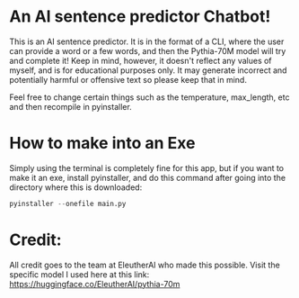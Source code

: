 # An AI sentence predictor Chatbot!
This is an AI sentence predictor. It is in the format of a CLI, where the user can provide a word or a few words, and then the Pythia-70M model will try and complete it! Keep in mind, however, it doesn't reflect any values of myself, and is for educational purposes only. It may generate incorrect and potentially harmful or offensive text so please keep that in mind. 

Feel free to change certain things such as the temperature, max_length, etc and then recompile in pyinstaller.

# How to make into an Exe
Simply using the terminal is completely fine for this app, but if you want to make it an exe, install pyinstaller, and do this command after going into the directory where this is downloaded:
``` python
pyinstaller --onefile main.py
```

# Credit:
All credit goes to the team at EleutherAI who made this possible.
Visit the specific model I used here at this link: https://huggingface.co/EleutherAI/pythia-70m
